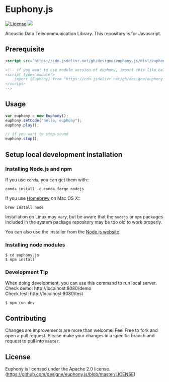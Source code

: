 # Euphony.js

[![License](https://img.shields.io/badge/License-Apache%202.0-blue.svg)](https://opensource.org/licenses/Apache-2.0) [![](https://data.jsdelivr.com/v1/package/gh/designe/euphony.js/badge?style=rounded)](https://www.jsdelivr.com/package/gh/designe/euphony.js) 

Acoustic Data Telecommunication Library. This repository is for Javascript.

## Prerequisite

``` html
<script src='https://cdn.jsdelivr.net/gh/designe/euphony.js/dist/euphony.min.js'></script>

<!-- if you want to use module version of euphony, import this like below.
<script type='module'>
    import {Euphony} from "https://cdn.jsdelivr.net/gh/designe/euphony.js/dist/euphony.m.min.js";
</script>
-->

```

## Usage
```javascript
var euphony = new Euphony();
euphony.setCode("hello, euphony");
euphony.play();

// if you want to stop sound
euphony.stop();
```

## Setup local development installation
### Installing Node.js and npm
If you use ``conda``, you can get them with::

    conda install -c conda-forge nodejs

If you use [Homebrew](https://brew.sh/) on Mac OS X::

    brew install node

Installation on Linux may vary, but be aware that the `nodejs` or `npm` packages
included in the system package repository may be too old to work properly.

You can also use the installer from the [Node.js website](https://nodejs.org).

### Installing node modules
```
$ cd euphony.js
$ npm install
```

### Development Tip
When doing development, you can use this command to run local server.  
Check demo: http://localhost:8080/demo  
Check test: http://localhost:8080/test
```
$ npm run dev
```

## Contributing
Changes are improvements are more than welcome! Feel Free to fork and open a pull request. Please make your changes in a specific branch and request to pull into `master`.

## License
Euphony is licensed under the Apache 2.0 license. (https://github.com/designe/euphony.js/blob/master/LICENSE)
